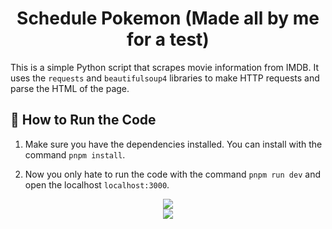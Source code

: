 <h1 align="center">Schedule Pokemon (Made all by me for a test)</h1>

This is a simple Python script that scrapes movie information from IMDB. It uses the `requests` and `beautifulsoup4` libraries to make HTTP requests and parse the HTML of the page.

## 🚀 How to Run the Code

1. Make sure you have the dependencies installed. You can install with the command `pnpm install`.

2. Now you only hate to run the code with the command `pnpm run dev` and open the localhost `localhost:3000`.

<div align="center">
  <img src="https://i.ibb.co/ch31swW/imagem-2024-06-04-124625542.png" />
</div>
<div align="center">
  <img src="https://i.ibb.co/nBT0Ny5/imagem-2024-06-04-125223960.png" />
</div>
